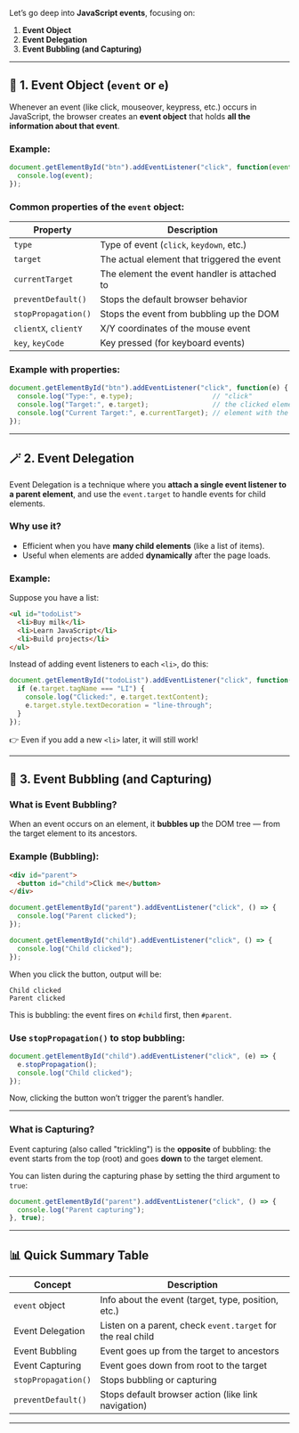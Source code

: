 Let’s go deep into **JavaScript events**, focusing on:

1. **Event Object**
2. **Event Delegation**
3. **Event Bubbling (and Capturing)**

---

## 🧠 1. Event Object (`event` or `e`)

Whenever an event (like click, mouseover, keypress, etc.) occurs in JavaScript, the browser creates an **event object** that holds **all the information about that event**.

### Example:
```js
document.getElementById("btn").addEventListener("click", function(event) {
  console.log(event);
});
```

### Common properties of the `event` object:

| Property | Description |
|---------|-------------|
| `type` | Type of event (`click`, `keydown`, etc.) |
| `target` | The actual element that triggered the event |
| `currentTarget` | The element the event handler is attached to |
| `preventDefault()` | Stops the default browser behavior |
| `stopPropagation()` | Stops the event from bubbling up the DOM |
| `clientX`, `clientY` | X/Y coordinates of the mouse event |
| `key`, `keyCode` | Key pressed (for keyboard events) |

### Example with properties:
```js
document.getElementById("btn").addEventListener("click", function(e) {
  console.log("Type:", e.type);                    // "click"
  console.log("Target:", e.target);                // the clicked element
  console.log("Current Target:", e.currentTarget); // element with the handler
});
```

---

## 🪄 2. Event Delegation

Event Delegation is a technique where you **attach a single event listener to a parent element**, and use the `event.target` to handle events for child elements.

### Why use it?

- Efficient when you have **many child elements** (like a list of items).
- Useful when elements are added **dynamically** after the page loads.

### Example:
Suppose you have a list:
```html
<ul id="todoList">
  <li>Buy milk</li>
  <li>Learn JavaScript</li>
  <li>Build projects</li>
</ul>
```

Instead of adding event listeners to each `<li>`, do this:
```js
document.getElementById("todoList").addEventListener("click", function(e) {
  if (e.target.tagName === "LI") {
    console.log("Clicked:", e.target.textContent);
    e.target.style.textDecoration = "line-through";
  }
});
```

👉 Even if you add a new `<li>` later, it will still work!

---

## 🌊 3. Event Bubbling (and Capturing)

### What is Event Bubbling?

When an event occurs on an element, it **bubbles up** the DOM tree — from the target element to its ancestors.

### Example (Bubbling):
```html
<div id="parent">
  <button id="child">Click me</button>
</div>
```

```js
document.getElementById("parent").addEventListener("click", () => {
  console.log("Parent clicked");
});

document.getElementById("child").addEventListener("click", () => {
  console.log("Child clicked");
});
```

When you click the button, output will be:
```
Child clicked
Parent clicked
```

This is bubbling: the event fires on `#child` first, then `#parent`.

### Use `stopPropagation()` to stop bubbling:
```js
document.getElementById("child").addEventListener("click", (e) => {
  e.stopPropagation();
  console.log("Child clicked");
});
```

Now, clicking the button won’t trigger the parent’s handler.

---

### What is Capturing?

Event capturing (also called "trickling") is the **opposite** of bubbling: the event starts from the top (root) and goes **down** to the target element.

You can listen during the capturing phase by setting the third argument to `true`:

```js
document.getElementById("parent").addEventListener("click", () => {
  console.log("Parent capturing");
}, true);
```

---

## 📊 Quick Summary Table

| Concept         | Description |
|----------------|-------------|
| `event` object  | Info about the event (target, type, position, etc.) |
| Event Delegation | Listen on a parent, check `event.target` for the real child |
| Event Bubbling | Event goes up from the target to ancestors |
| Event Capturing | Event goes down from root to the target |
| `stopPropagation()` | Stops bubbling or capturing |
| `preventDefault()` | Stops default browser action (like link navigation) |

---





